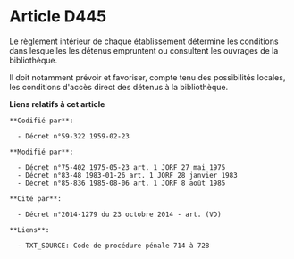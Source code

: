 # Article D445

Le règlement intérieur de chaque établissement détermine les conditions dans lesquelles les détenus empruntent ou consultent
les ouvrages de la bibliothèque.

Il doit notamment prévoir et favoriser, compte tenu des possibilités locales, les conditions d'accès direct des détenus à la
bibliothèque.

**Liens relatifs à cet article**

	**Codifié par**:

	  - Décret n°59-322 1959-02-23

	**Modifié par**:

	  - Décret n°75-402 1975-05-23 art. 1 JORF 27 mai 1975
	  - Décret n°83-48 1983-01-26 art. 1 JORF 28 janvier 1983
	  - Décret n°85-836 1985-08-06 art. 1 JORF 8 août 1985

	**Cité par**:

	  - Décret n°2014-1279 du 23 octobre 2014 - art. (VD)

	**Liens**:

	  - TXT_SOURCE: Code de procédure pénale 714 à 728
